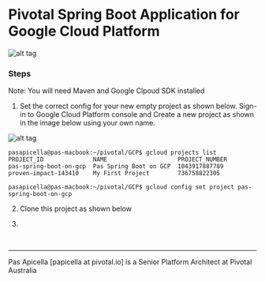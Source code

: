 <h1>Pivotal Spring Boot Application for Google Cloud Platform</h1>

![alt tag](https://dl.dropboxusercontent.com/u/15829935/platform-demos/images/springboot-gcp-1.png)

<h3> Steps </h3>

Note: You will need Maven and Google Clpoud SDK installed

1. Set the correct config for your new empty project as shown below. Sign-in to Google Cloud Platform console and Create a new 
project as shown in the image below using your own name.

![alt tag](https://dl.dropboxusercontent.com/u/15829935/platform-demos/images/springboot-gcp-2.png)

```
pasapicella@pas-macbook:~/pivotal/GCP$ gcloud projects list
PROJECT_ID              NAME                    PROJECT_NUMBER
pas-spring-boot-on-gcp  Pas Spring Boot on GCP  1043917887789
proven-impact-143410    My First Project        736758822305

pasapicella@pas-macbook:~/pivotal/GCP$ gcloud config set project pas-spring-boot-on-gcp
```

2. Clone this project as shown below

3.

<br />
<hr />
Pas Apicella [papicella at pivotal.io] is a Senior Platform Architect at Pivotal Australia